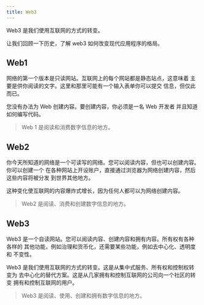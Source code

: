 ```yaml
---
title: Web3
---
```


Web3 是我们使用互联网的方式的转变。 

让我们回顾一下历史，了解 web3 如何改变现代应用程序的格局。

## Web1

网络的第一个版本是只读网站。互联网上的每个网站都是静态站点，这意味着 
主要是供你阅读的文字。这里和那里可能有一个输入表单你可以提交
信息，但仅此而已。

您没有办法为 Web 创建内容。要创建内容，你必须是一名 Web 开发者
并且知道如何编写代码。

> Web 1 是阅读和消费数字信息的地方。

## Web2

你今天所知道的网络是一个可读写的网络。您可以阅读内容，但也可以创建内容。你可以创建一个 
在各种网站上开设账户，直接通过浏览器为网络创建内容，然后这些内容将被分发
到世界其他地方。

这种变化使互联网的内容爆炸式增长，因为任何人都可以为网络创建内容。

> Web2 是阅读、消费和创建数字信息的地方。

## Web3

Web3 是一个自读网站。您可以阅读内容、创建内容和拥有内容。所有权有各种各样的
其他功能，例如治理和货币化，还需要某些功能，例如去中心化、透明度和 
不变性。

Web3 是我们使用互联网的方式的转变。这是从集中式服务、所有权和控制权转变为
去中心化的替代方案。这是从几家拥有和控制互联网的公司向一个社区的转变
拥有和控制互联网的用户。

> Web3 是阅读、使用、创建和拥有数字信息的地方。


